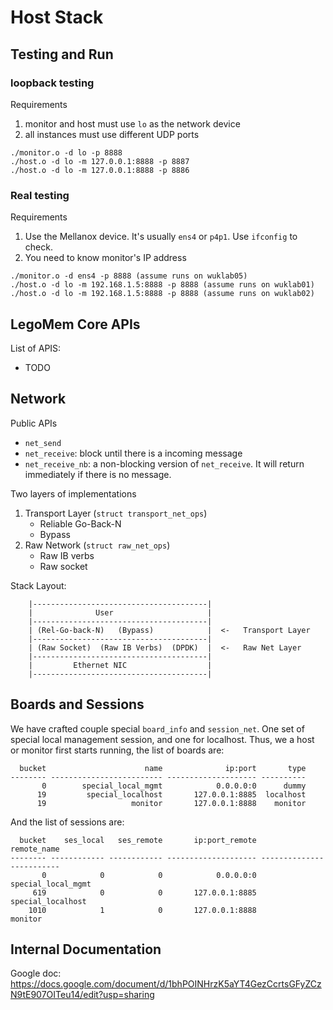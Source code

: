 # Host Stack

## Testing and Run

### loopback testing 

Requirements
1. monitor and host must use `lo` as the network device
2. all instances must use different UDP ports

```
./monitor.o -d lo -p 8888
./host.o -d lo -m 127.0.0.1:8888 -p 8887
./host.o -d lo -m 127.0.0.1:8888 -p 8886
```

### Real testing

Requirements
1. Use the Mellanox device. It's usually `ens4` or `p4p1`. Use `ifconfig` to check.
2. You need to know monitor's IP address

```
./monitor.o -d ens4 -p 8888 (assume runs on wuklab05)
./host.o -d lo -m 192.168.1.5:8888 -p 8888 (assume runs on wuklab01)
./host.o -d lo -m 192.168.1.5:8888 -p 8888 (assume runs on wuklab02)
```

## LegoMem Core APIs

List of APIS:
- TODO

## Network

Public APIs

- `net_send`
- `net_receive`: block until there is a incoming message
- `net_receive_nb`: a non-blocking version of `net_receive`. It will return immediately if there is no message.

Two layers of implementations

1. Transport Layer (`struct transport_net_ops`)
    - Reliable Go-Back-N
    - Bypass
2. Raw Network (`struct raw_net_ops`)
    - Raw IB verbs
    - Raw socket


Stack Layout:
```
    |---------------------------------------|
    |              User                     |
    |---------------------------------------|
    | (Rel-Go-back-N)   (Bypass)            |  <-   Transport Layer
    |---------------------------------------|
    | (Raw Socket)  (Raw IB Verbs)  (DPDK)  |  <-   Raw Net Layer
    |---------------------------------------|
    |         Ethernet NIC                  |
    |---------------------------------------|
```

## Boards and Sessions

We have crafted couple special `board_info` and `session_net`.
One set of special local management session, and one for localhost.
Thus, we a host or monitor first starts running, the list of boards are:
```
  bucket                      name              ip:port       type
-------- ------------------------- -------------------- ----------
       0        special_local_mgmt            0.0.0.0:0      dummy
      19         special_localhost       127.0.0.1:8885  localhost
      19                   monitor       127.0.0.1:8888    monitor
```

And the list of sessions are:
```
  bucket    ses_local   ses_remote       ip:port_remote               remote_name
-------- ------------ ------------ -------------------- -------------------------
       0            0            0            0.0.0.0:0        special_local_mgmt
     619            0            0       127.0.0.1:8885         special_localhost
    1010            1            0       127.0.0.1:8888                   monitor
```

## Internal Documentation
Google doc: https://docs.google.com/document/d/1bhPOINHrzK5aYT4GezCcrtsGFyZCzN9tE907OITeu14/edit?usp=sharing
